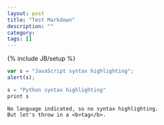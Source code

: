 ```yaml
---
layout: post
title: "Test Markdown"
description: ""
category: 
tags: []
---
```

{% include JB/setup %}

```javascript
var s = "JavaScript syntax highlighting";
alert(s);
```
 
```java
s = "Python syntax highlighting"
print s
```
 
```
No language indicated, so no syntax highlighting. 
But let's throw in a <b>tag</b>.
```

